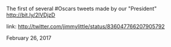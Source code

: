 The first of several #Oscars tweets made by our "President" http://bit.ly/2lVDjzD 

link: http://twitter.com/jimmylittle/status/836047766207905792 

February 26, 2017